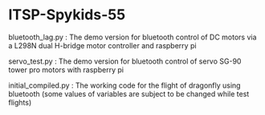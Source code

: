 # ITSP-Spykids-55

bluetooth_lag.py :
The demo version for bluetooth control of DC motors via a L298N dual H-bridge motor controller and raspberry pi

servo_test.py :
The demo version for bluetooth control of servo SG-90 tower pro motors with  raspberry pi

initial_compiled.py :
The working code for the flight of dragonfly using bluetooth (some values of variables are subject to be changed while test flights)
